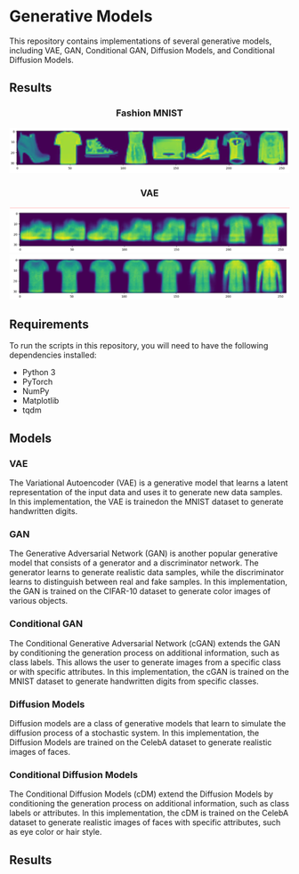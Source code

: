 # Generative Models

This repository contains implementations of several generative models, including VAE, GAN, Conditional GAN, Diffusion Models, and Conditional Diffusion Models.

## Results

<h3 align="center">Fashion MNIST</h3>
<p align="center">
  <img src="images/fashion_mnist.png" width="800">
</p>

<h3 align="center">VAE</h3>
<p align="center">
  <img src="images/vae_1.png" width="800">
  <img src="images/vae_2.png" width="800">
</p>



## Requirements

To run the scripts in this repository, you will need to have the following dependencies installed:

- Python 3
- PyTorch
- NumPy
- Matplotlib
- tqdm


## Models

### VAE

The Variational Autoencoder (VAE) is a generative model that learns a latent representation of the input data and uses it to generate new data samples. In this implementation, the VAE is trainedon the MNIST dataset to generate handwritten digits.

### GAN

The Generative Adversarial Network (GAN) is another popular generative model that consists of a generator and a discriminator network. The generator learns to generate realistic data samples, while the discriminator learns to distinguish between real and fake samples. In this implementation, the GAN is trained on the CIFAR-10 dataset to generate color images of various objects.

### Conditional GAN

The Conditional Generative Adversarial Network (cGAN) extends the GAN by conditioning the generation process on additional information, such as class labels. This allows the user to generate images from a specific class or with specific attributes. In this implementation, the cGAN is trained on the MNIST dataset to generate handwritten digits from specific classes.

### Diffusion Models

Diffusion models are a class of generative models that learn to simulate the diffusion process of a stochastic system. In this implementation, the Diffusion Models are trained on the CelebA dataset to generate realistic images of faces.

### Conditional Diffusion Models

The Conditional Diffusion Models (cDM) extend the Diffusion Models by conditioning the generation process on additional information, such as class labels or attributes. In this implementation, the cDM is trained on the CelebA dataset to generate realistic images of faces with specific attributes, such as eye color or hair style.

## Results
